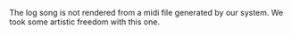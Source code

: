 The log song is not rendered from a midi file generated by our system. We took some artistic freedom with this one.
